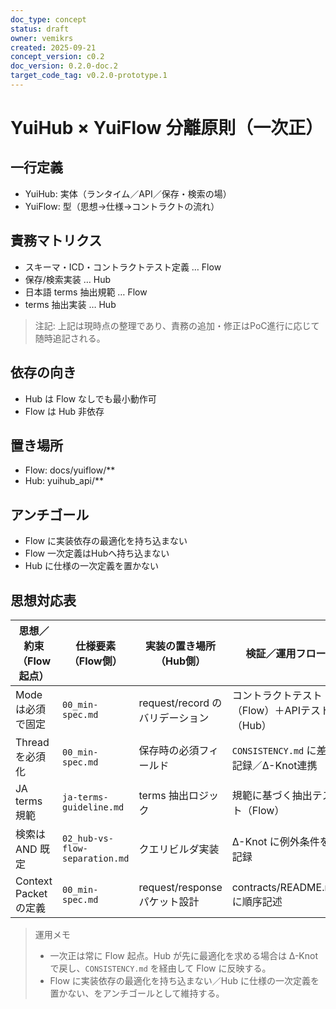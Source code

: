 ```yaml
---
doc_type: concept
status: draft
owner: vemikrs
created: 2025-09-21
concept_version: c0.2
doc_version: 0.2.0-doc.2
target_code_tag: v0.2.0-prototype.1
---
```


# YuiHub × YuiFlow 分離原則（一次正）

## 一行定義
- YuiHub: 実体（ランタイム／API／保存・検索の場）
- YuiFlow: 型（思想→仕様→コントラクトの流れ）

## 責務マトリクス
- スキーマ・ICD・コントラクトテスト定義 … Flow
- 保存/検索実装 … Hub
- 日本語 terms 抽出規範 … Flow
- terms 抽出実装 … Hub

> 注記: 上記は現時点の整理であり、責務の追加・修正はPoC進行に応じて随時追記される。

## 依存の向き
- Hub は Flow なしでも最小動作可
- Flow は Hub 非依存

## 置き場所
- Flow: docs/yuiflow/**
- Hub: yuihub_api/**

## アンチゴール
- Flow に実装依存の最適化を持ち込まない
- Flow 一次定義はHubへ持ち込まない
- Hub に仕様の一次定義を置かない

## 思想対応表

| 思想／約束（Flow起点） | 仕様要素（Flow側） | 実装の置き場所（Hub側） | 検証／運用フロー |
|------------------------|--------------------|--------------------------|------------------|
| Mode は必須で固定      | `00_min-spec.md`   | request/record のバリデーション | コントラクトテスト（Flow）＋APIテスト（Hub） |
| Thread を必須化        | `00_min-spec.md`   | 保存時の必須フィールド   | `CONSISTENCY.md` に差分記録／Δ-Knot連携 |
| JA terms 規範          | `ja-terms-guideline.md` | terms 抽出ロジック     | 規範に基づく抽出テスト（Flow） |
| 検索は AND 既定        | `02_hub-vs-flow-separation.md` | クエリビルダ実装    | Δ-Knot に例外条件を記録 |
| Context Packet の定義  | `00_min-spec.md`   | request/response パケット設計 | contracts/README.md に順序記述 |

> 運用メモ  
> - 一次正は常に Flow 起点。Hub が先に最適化を求める場合は Δ-Knot で戻し、`CONSISTENCY.md` を経由して Flow に反映する。  
> - Flow に実装依存の最適化を持ち込まない／Hub に仕様の一次定義を置かない、をアンチゴールとして維持する。
